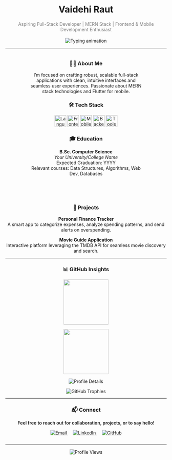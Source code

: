 <h1 align="center">Vaidehi Raut</h1>
<h4 align="center" style="font-weight: 400; color: gray;">
Aspiring Full-Stack Developer | MERN Stack | Frontend & Mobile Development Enthusiast
</h4>

<p align="center">
  <img src="https://readme-typing-svg.demolab.com?font=Fira+Code&size=24&pause=1000&center=true&vCenter=true&width=480&lines=Building+Scalable+Web+Apps;Mastering+MERN+Stack;User-Centric+Design;Cross-Platform+Mobile" alt="Typing animation" />
</p>

---

<div align="center" style="display: flex; justify-content: center; gap: 50px; flex-wrap: wrap;">

<!-- Left Column -->
<div style="max-width: 350px;">

### 👩‍💻 About Me
<p>
I’m focused on crafting robust, scalable full-stack applications with clean, intuitive interfaces and seamless user experiences.  
Passionate about MERN stack technologies and Flutter for mobile.
</p>

### 🛠 Tech Stack
<p align="center">
  <img alt="Languages" src="https://skillicons.dev/icons?i=c,cpp,java,python,js" height="36" />
  <img alt="Frontend" src="https://skillicons.dev/icons?i=html,css,react,tailwind,bootstrap" height="36" />
  <img alt="Mobile" src="https://skillicons.dev/icons?i=flutter" height="36" />
  <img alt="Backend" src="https://skillicons.dev/icons?i=nodejs,express,mongodb,mysql" height="36" />
  <img alt="Tools" src="https://skillicons.dev/icons?i=git,github,vscode,figma,canva" height="36" />
</p>

### 🎓 Education
**B.Sc. Computer Science**  
*Your University/College Name*  
Expected Graduation: YYYY  
Relevant courses: Data Structures, Algorithms, Web Dev, Databases

</div>

<!-- Right Column -->
<div style="max-width: 550px;">

### 🚀 Projects

**Personal Finance Tracker**  
A smart app to categorize expenses, analyze spending patterns, and send alerts on overspending.

**Movie Guide Application**  
Interactive platform leveraging the TMDB API for seamless movie discovery and search.

---

### 📊 GitHub Insights

<p align="center">
  <img src="https://github-readme-stats.vercel.app/api?username=vaidehi310705&show_icons=true&theme=dark&hide_title=true&count_private=true&hide=prs" height="140" />
</p>

<p align="center">
  <img src="https://github-readme-stats.vercel.app/api/top-langs/?username=vaidehi310705&layout=compact&theme=dark" height="140" />
</p>

<p align="center">
  <img src="https://github-profile-summary-cards.vercel.app/api/cards/profile-details?username=vaidehi310705&theme=dark" alt="Profile Details" />
</p>

<p align="center">
  <img src="https://github-profile-trophy.vercel.app/?username=vaidehi310705&theme=dark" alt="GitHub Trophies" />
</p>

---

### 📬 Connect

<p align="center" style="font-weight: 600; margin-bottom: 10px;">
Feel free to reach out for collaboration, projects, or to say hello!
</p>

<p align="center">
  <a href="mailto:vaidehiraut21@gmail.com" target="_blank" rel="noopener noreferrer" style="margin-right: 15px;">
    <img src="https://img.shields.io/badge/Email-D14836?style=for-the-badge&logo=gmail&logoColor=white" alt="Email" />
  </a>
  <a href="https://linkedin.com/in/vaidehi-raut-9563052b9/" target="_blank" rel="noopener noreferrer" style="margin-right: 15px;">
    <img src="https://img.shields.io/badge/LinkedIn-0A66C2?style=for-the-badge&logo=linkedin&logoColor=white" alt="LinkedIn" />
  </a>
  <a href="https://github.com/vaidehi310705" target="_blank" rel="noopener noreferrer">
    <img src="https://img.shields.io/badge/GitHub-181717?style=for-the-badge&logo=github&logoColor=white" alt="GitHub" />
  </a>
</p>

</div>

</div>

---

<p align="center">
  <img src="https://komarev.com/ghpvc/?username=vaidehi310705&style=flat-square&color=blue" alt="Profile Views" />
</p>
